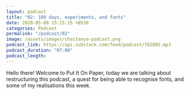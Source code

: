 ```yaml
---
layout: podcast
title: "02: 100 days, experiments, and fonts"
date: 2020-05-08 15:15:15 +0530
categories: Podcast
permalink: "/podcast/02"
image: /assets/images/chaitanya-podcast.png
podcast_link: https://api.substack.com/feed/podcast/762805.mp3
podcast_duration: "07:08"
podcast_length:
---
```

Hello there! Welcome to Put It On Paper, today we are talking about restructuring this podcast, a quest for being able to recognise fonts, and some of my realisations this week.